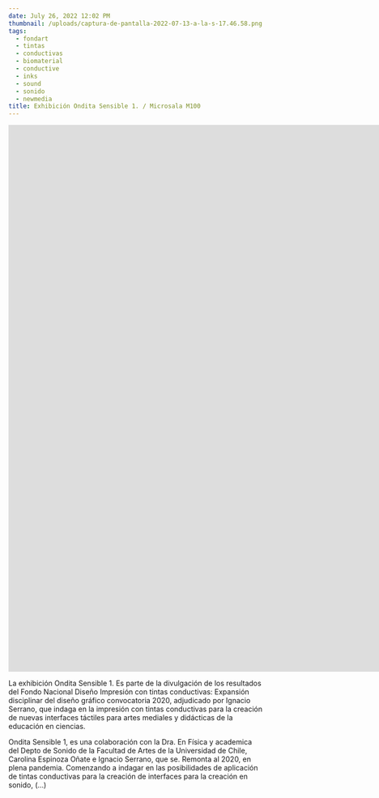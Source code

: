 ```yaml
---
date: July 26, 2022 12:02 PM
thumbnail: /uploads/captura-de-pantalla-2022-07-13-a-la-s-17.46.58.png
tags:
  - fondart
  - tintas
  - conductivas
  - biomaterial
  - conductive
  - inks
  - sound
  - sonido
  - newmedia
title: Exhibición Ondita Sensible 1. / Microsala M100
---
```

<iframe src="https://player.vimeo.com/video/731861925?h=892be1137e&amp;badge=0&amp;autopause=0&amp;player_id=0&amp;app_id=58479" width="1920" height="1080" frameborder="0" allow="autoplay; fullscreen; picture-in-picture" allowfullscreen title="Ondita Sensible 1. Registro en edici&amp;oacute;n NO FINAL."></iframe>

La exhibición Ondita Sensible 1. Es parte de la divulgación de los resultados del Fondo Nacional Diseño Impresión con tintas conductivas: Expansión disciplinar del diseño gráfico convocatoria 2020, adjudicado por Ignacio Serrano, que indaga en la impresión con tintas conductivas para la creación de nuevas interfaces táctiles para artes mediales y didácticas de la educación en ciencias.

Ondita Sensible 1, es una colaboración con la Dra. En Física y academica del Depto de Sonido de la Facultad de Artes de la Universidad de Chile, Carolina Espinoza Oñate e Ignacio Serrano, que se. Remonta al 2020, en plena pandemia. 
Comenzando a indagar en las posibilidades de aplicación de tintas conductivas para la creación de interfaces para la creación en sonido, (…)

